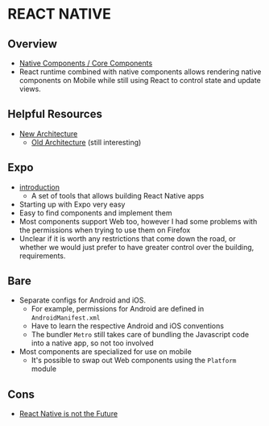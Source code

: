 # REACT NATIVE

## Overview

- [Native Components / Core Components](https://reactnative.dev/docs/intro-react-native-components)
- React runtime combined with native components allows rendering native components on Mobile while still using React to control state and update views.

## Helpful Resources

- [New Architecture](https://reactnative.dev/docs/the-new-architecture/landing-page)
  - [Old Architecture](https://levelup.gitconnected.com/wait-what-happens-when-my-react-native-application-starts-an-in-depth-look-inside-react-native-5f306ef3250f) (still interesting)

## Expo

- [introduction](https://docs.expo.dev/introduction/expo/)
  - A set of tools that allows building React Native apps
- Starting up with Expo very easy
- Easy to find components and implement them
- Most components support Web too, however I had some problems with the permissions when trying to use them on Firefox
- Unclear if it is worth any restrictions that come down the road, or whether we would just prefer to have greater control over the building, requirements.


## Bare

- Separate configs for Android and iOS.
  - For example, permissions for Android are defined in `AndroidManifest.xml`
  - Have to learn the respective Android and iOS conventions
  - The bundler `Metro` still takes care of bundling the Javascript code into a native app, so not too involved
- Most components are specialized for use on mobile
  - It's possible to swap out Web components using the `Platform` module



## Cons

- [React Native is not the Future](https://blog.standardnotes.com/40921/no-react-native-is-not-the-future)
